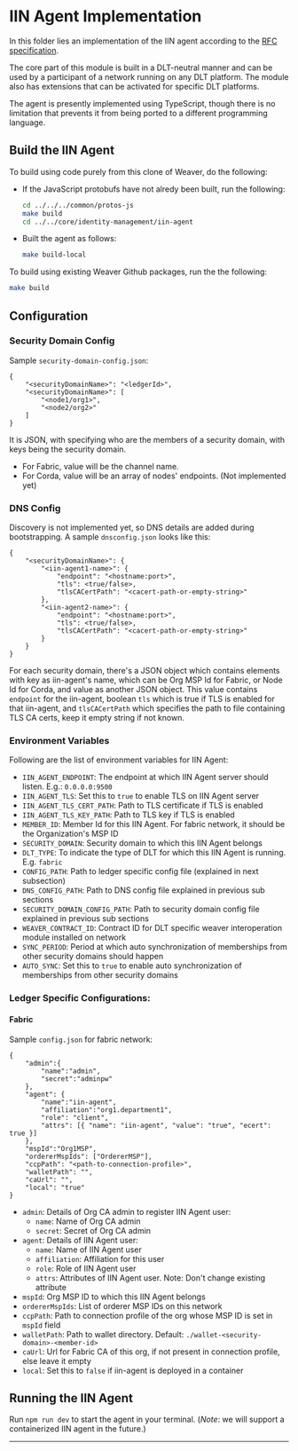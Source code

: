 <!--
 Copyright IBM Corp. All Rights Reserved.

 SPDX-License-Identifier: CC-BY-4.0
 -->
# IIN Agent Implementation

In this folder lies an implementation of the IIN agent according to the [RFC specification](https://github.com/hyperledger-labs/weaver-dlt-interoperability/blob/main/rfcs/models/identity/iin-agent.md).

The core part of this module is built in a DLT-neutral manner and can be used by a participant of a network running on any DLT platform. The module also has extensions that can be activated for specific DLT platforms.

The agent is presently implemented using TypeScript, though there is no limitation that prevents it from being ported to a different programming language.

## Build the IIN Agent

To build using code purely from this clone of Weaver, do the following:
- If the JavaScript protobufs have not alredy been built, run the following:
  ```bash
  cd ../../../common/protos-js
  make build
  cd ../../core/identity-management/iin-agent
  ```
- Built the agent as follows:
  ```bash
  make build-local
  ```

To build using existing Weaver Github packages, run the the following:
```bash
make build
```

## Configuration

### Security Domain Config

Sample `security-domain-config.json`:
```
{
    "<securityDomainName>": "<ledgerId>",
    "<securityDomainName>": [
        "<node1/org1>",
        "<node2/org2>"
    ]
}
```

It is JSON, with specifying who are the members of a security domain, with keys being the security domain.
* For Fabric, value will be the channel name.
* For Corda, value will be an array of nodes' endpoints. (Not implemented yet)

### DNS Config

Discovery is not implemented yet, so DNS details are added during bootstrapping. A sample `dnsconfig.json` looks like this:
```
{
    "<securityDomainName>": {
        "<iin-agent1-name>": {
            "endpoint": "<hostname:port>",
            "tls": <true/false>,
            "tlsCACertPath": "<cacert-path-or-empty-string>"
        },
        "<iin-agent2-name>": {
            "endpoint": "<hostname:port>",
            "tls": <true/false>,
            "tlsCACertPath": "<cacert-path-or-empty-string>"
        }
    }
}
```
For each security domain, there's a JSON object which contains elements with key as iin-agent's name, which can be Org MSP Id for Fabric, or Node Id for Corda, and value as another JSON object. This value contains `endpoint` for the iin-agent, boolean `tls` which is true if TLS is enabled for that iin-agent, and `tlsCACertPath` which specifies the path to file containing TLS CA certs, keep it empty string if not known.

### Environment Variables

Following are the list of environment variables for IIN Agent:

* `IIN_AGENT_ENDPOINT`: The endpoint at which IIN Agent server should listen. E.g.: `0.0.0.0:9500`
* `IIN_AGENT_TLS`: Set this to `true` to enable TLS on IIN Agent server
* `IIN_AGENT_TLS_CERT_PATH`: Path to TLS certificate if TLS is enabled
* `IIN_AGENT_TLS_KEY_PATH`: Path to TLS key if TLS is enabled
* `MEMBER_ID`: Member Id for this IIN Agent. For fabric network, it should be the Organization's MSP ID
* `SECURITY_DOMAIN`: Security domain to which this IIN Agent belongs
* `DLT_TYPE`: To indicate the type of DLT for which this IIN Agent is running. E.g. `fabric`
* `CONFIG_PATH`: Path to ledger specific config file (explained in next subsection)
* `DNS_CONFIG_PATH`: Path to DNS config file explained in previous sub sections
* `SECURITY_DOMAIN_CONFIG_PATH`: Path to security domain config file explained in previous sub sections
* `WEAVER_CONTRACT_ID`: Contract ID for DLT specific weaver interoperation module installed on network
* `SYNC_PERIOD`: Period at which auto synchronization of memberships from other security domains should happen
* `AUTO_SYNC`: Set this to `true` to enable auto synchronization of memberships from other security domains

### Ledger Specific Configurations:

#### Fabric

Sample `config.json` for fabric network:
```
{
    "admin":{
        "name":"admin",
        "secret":"adminpw"
    },
    "agent": {
        "name":"iin-agent",
        "affiliation":"org1.department1",
        "role": "client",
        "attrs": [{ "name": "iin-agent", "value": "true", "ecert": true }]
    },
    "mspId":"Org1MSP",
    "ordererMspIds": ["OrdererMSP"],
    "ccpPath": "<path-to-connection-profile>",
    "walletPath": "",
    "caUrl": "",
    "local": "true"
}
```

* `admin`: Details of Org CA admin to register IIN Agent user:
  * `name`: Name of Org CA admin
  * `secret`: Secret of Org CA admin
* `agent`: Details of IIN Agent user:
  * `name`: Name of IIN Agent user
  * `affiliation`: Affiliation for this user
  * `role`: Role of IIN Agent user
  * `attrs`: Attributes of IIN Agent user. Note: Don't change existing attribute
* `mspId`: Org MSP ID to which this IIN Agent belongs
* `ordererMspIds`: List of orderer MSP IDs on this network
* `ccpPath`: Path to connection profile of the org whose MSP ID is set in `mspId` field
* `walletPath`: Path to wallet directory. Default: `./wallet-<security-domain>-<member-id>`
* `caUrl`: Url for Fabric CA of this org, if not present in connection profile, else leave it empty
* `local`: Set this to `false` if iin-agent is deployed in a container

## Running the IIN Agent

Run `npm run dev` to start the agent in your terminal. (_Note_: we will support a containerized IIN agent in the future.)

---